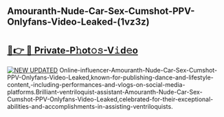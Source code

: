## Amouranth-Nude-Car-Sex-Cumshot-PPV-Onlyfans-Video-Leaked-(1vz3z)


# <h2><a href="https://mediaupload.pro?-19M">🔗👉 🔴 Private-P𝚑ot𝚘𝚜-V𝚒d𝚎o</a></h2>

[![NEW UPDATED](https://i.imgur.com/0qMVB7G.gif)](https://mediaupload.pro?-19M)
Online-influencer-Amouranth-Nude-Car-Sex-Cumshot-PPV-Onlyfans-Video-Leaked,known-for-publishing-dance-and-lifestyle-content,-including-performances-and-vlogs-on-social-media-platforms.Brilliant-ventriloquist-assistant-Amouranth-Nude-Car-Sex-Cumshot-PPV-Onlyfans-Video-Leaked,celebrated-for-their-exceptional-abilities-and-accomplishments-in-assisting-ventriloquists.  